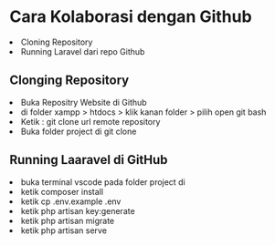 <h1>Cara Kolaborasi dengan Github</h1>
<li>Cloning Repository</li>
<li>Running Laravel dari repo Github</li>

<h2>Clonging Repository</h2>
<li>Buka Repositry Website di Github</li>
<li>di folder xampp > htdocs > klik kanan folder > pilih open git bash</li>
<li>Ketik  : git clone url remote repository</li>
<li>Buka folder project di git clone</li>

<h2>Running Laaravel di GitHub</h2>
<li>buka terminal vscode pada folder project di</li> 
<li>ketik composer install</li>
<li>ketik cp .env.example .env</li>
<li>ketik php artisan key:generate</li>
<li>ketik php artisan migrate</li>
<li>ketik php artisan serve</li>
